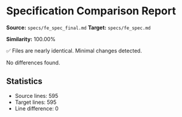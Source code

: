 # Specification Comparison Report

**Source:** `specs/fe_spec_final.md`
**Target:** `specs/fe_spec.md`

**Similarity:** 100.00%

✅ Files are nearly identical. Minimal changes detected.

No differences found.

## Statistics

- Source lines: 595
- Target lines: 595
- Line difference: 0
